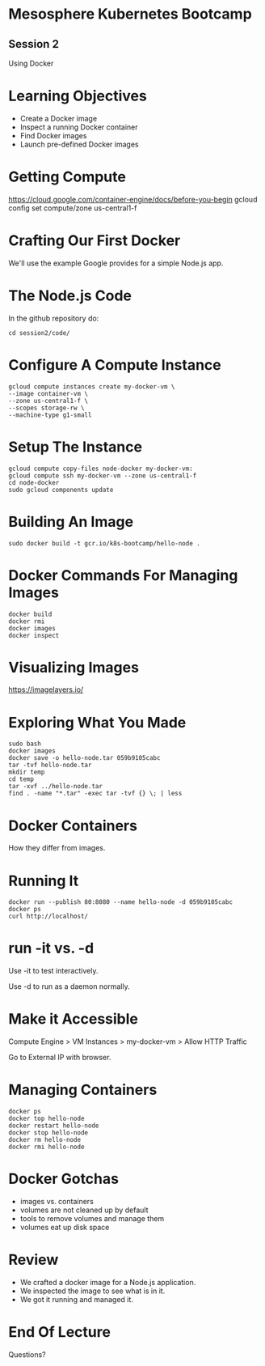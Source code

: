 Mesosphere Kubernetes Bootcamp
=======

Session 2
----

Using Docker



Learning Objectives
====

* Create a Docker image
* Inspect a running Docker container 
* Find Docker images 
* Launch pre-defined Docker images


Getting Compute
====

https://cloud.google.com/container-engine/docs/before-you-begin
gcloud config set compute/zone us-central1-f



Crafting Our First Docker
====

We'll use the example Google provides for a simple Node.js app.




The Node.js Code
====

In the github repository do:

    cd session2/code/
    



Configure A Compute Instance
====

    gcloud compute instances create my-docker-vm \
    --image container-vm \
    --zone us-central1-f \
    --scopes storage-rw \
    --machine-type g1-small



Setup The Instance
====

    gcloud compute copy-files node-docker my-docker-vm:
    gcloud compute ssh my-docker-vm --zone us-central1-f
    cd node-docker
    sudo gcloud components update



Building An Image
====

    sudo docker build -t gcr.io/k8s-bootcamp/hello-node .



Docker Commands For Managing Images
====
    docker build
    docker rmi
    docker images
    docker inspect



Visualizing Images
====

https://imagelayers.io/



Exploring What You Made
====

    sudo bash
    docker images
    docker save -o hello-node.tar 059b9105cabc
    tar -tvf hello-node.tar
    mkdir temp
    cd temp
    tar -xvf ../hello-node.tar
    find . -name "*.tar" -exec tar -tvf {} \; | less



Docker Containers
====

How they differ from images.



Running It
====

    docker run --publish 80:8080 --name hello-node -d 059b9105cabc
    docker ps
    curl http://localhost/



run -it vs. -d
====

Use -it to test interactively.

Use -d to run as a daemon normally.



Make it Accessible
====

Compute Engine > VM Instances > my-docker-vm > Allow HTTP Traffic

Go to External IP with browser.



Managing Containers
====

    docker ps
    docker top hello-node
    docker restart hello-node
    docker stop hello-node
    docker rm hello-node
    docker rmi hello-node



Docker Gotchas
====

* images vs. containers
* volumes are not cleaned up by default
* tools to remove volumes and manage them
* volumes eat up disk space



Review
====

* We crafted a docker image for a Node.js application.
* We inspected the image to see what is in it.
* We got it running and managed it.



End Of Lecture 
=====

Questions?

